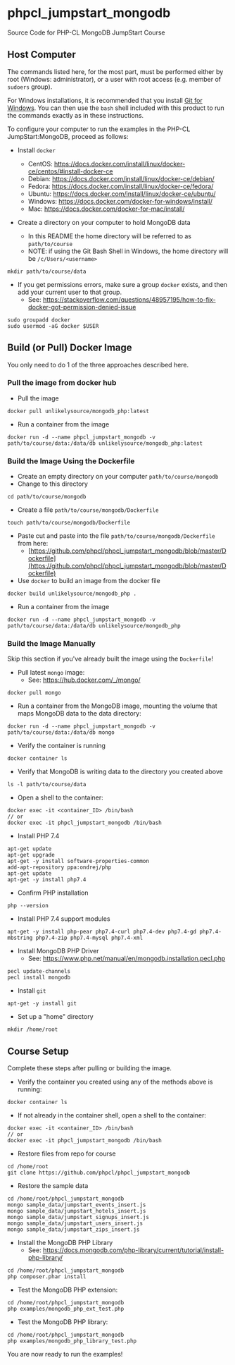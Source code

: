 # phpcl_jumpstart_mongodb
Source Code for PHP-CL MongoDB JumpStart Course

## Host Computer

The commands listed here, for the most part, must be performed either by root (Windows: administrator), or a user with root access (e.g. member of `sudoers` group).

For Windows installations, it is recommended that you install [Git for Windows](https://gitforwindows.org/).  You can then use the `bash` shell included with this product to run the commands exactly as in these instructions.

To configure your computer to run the examples in the PHP-CL JumpStart:MongoDB, proceed as follows:
* Install `docker`
  * CentOS: https://docs.docker.com/install/linux/docker-ce/centos/#install-docker-ce
  * Debian: https://docs.docker.com/install/linux/docker-ce/debian/
  * Fedora: https://docs.docker.com/install/linux/docker-ce/fedora/
  * Ubuntu: https://docs.docker.com/install/linux/docker-ce/ubuntu/
  * Windows: https://docs.docker.com/docker-for-windows/install/
  * Mac: https://docs.docker.com/docker-for-mac/install/

* Create a directory on your computer to hold MongoDB data
  * In this README the home directory will be referred to as `path/to/course`
  * NOTE: if using the Git Bash Shell in Windows, the home directory will be `/c/Users/<username>`
```
mkdir path/to/course/data
```

* If you get permissions errors, make sure a group `docker` exists, and then add your current user to that group.
  * See: https://stackoverflow.com/questions/48957195/how-to-fix-docker-got-permission-denied-issue
```
sudo groupadd docker
sudo usermod -aG docker $USER
```

## Build (or Pull) Docker Image
You only need to do 1 of the three approaches described here.

### Pull the image from docker hub
* Pull the image
```
docker pull unlikelysource/mongodb_php:latest
```
* Run a container from the image
```
docker run -d --name phpcl_jumpstart_mongodb -v path/to/course/data:/data/db unlikelysource/mongodb_php:latest
```

### Build the Image Using the Dockerfile
* Create an empty directory on your computer `path/to/course/mongodb`
* Change to this directory
```
cd path/to/course/mongodb
```
* Create a file `path/to/course/mongodb/Dockerfile`
```
touch path/to/course/mongodb/Dockerfile
```
* Paste cut and paste into the file `path/to/course/mongodb/Dockerfile` from here:
  * [https://github.com/phpcl/phpcl_jumpstart_mongodb/blob/master/Dockerfile](https://github.com/phpcl/phpcl_jumpstart_mongodb/blob/master/Dockerfile)
* Use `docker` to build an image from the docker file
```
docker build unlikelysource/mongodb_php .
```
* Run a container from the image
```
docker run -d --name phpcl_jumpstart_mongodb -v path/to/course/data:/data/db unlikelysource/mongodb_php
```

### Build the Image Manually
Skip this section if you've already built the image using the `Dockerfile`!

* Pull latest `mongo` image:
  * See: https://hub.docker.com/_/mongo/
```
docker pull mongo
```
* Run a container from the MongoDB image, mounting the volume that maps MongoDB data to the data directory:
```
docker run -d --name phpcl_jumpstart_mongodb -v path/to/course/data:/data/db mongo
```
* Verify the container is running
```
docker container ls
```
* Verify that MongoDB is writing data to the directory you created above
```
ls -l path/to/course/data
```
* Open a shell to the container:
```
docker exec -it <container_ID> /bin/bash
// or
docker exec -it phpcl_jumpstart_mongodb /bin/bash
```
* Install PHP 7.4
```
apt-get update
apt-get upgrade
apt-get -y install software-properties-common
add-apt-repository ppa:ondrej/php
apt-get update
apt-get -y install php7.4
```
* Confirm PHP installation
```
php --version
```
* Install PHP 7.4 support modules
```
apt-get -y install php-pear php7.4-curl php7.4-dev php7.4-gd php7.4-mbstring php7.4-zip php7.4-mysql php7.4-xml
```
* Install MongoDB PHP Driver
  * See: https://www.php.net/manual/en/mongodb.installation.pecl.php
```
pecl update-channels
pecl install mongodb
```
* Install `git`
```
apt-get -y install git
```
* Set up a "home" directory
```
mkdir /home/root
```

## Course Setup
Complete these steps after pulling or building the image.
* Verify the container you created using any of the methods above is running:
```
docker container ls
```
* If not already in the container shell, open a shell to the container:
```
docker exec -it <container_ID> /bin/bash
// or
docker exec -it phpcl_jumpstart_mongodb /bin/bash
```
* Restore files from repo for course
```
cd /home/root
git clone https://github.com/phpcl/phpcl_jumpstart_mongodb
```
* Restore the sample data
```
cd /home/root/phpcl_jumpstart_mongodb
mongo sample_data/jumpstart_events_insert.js
mongo sample_data/jumpstart_hotels_insert.js
mongo sample_data/jumpstart_signups_insert.js
mongo sample_data/jumpstart_users_insert.js
mongo sample_data/jumpstart_zips_insert.js
```
* Install the MongoDB PHP Library
  * See: https://docs.mongodb.com/php-library/current/tutorial/install-php-library/
```
cd /home/root/phpcl_jumpstart_mongodb
php composer.phar install
```
* Test the MongoDB PHP extension:
```
cd /home/root/phpcl_jumpstart_mongodb
php examples/mongodb_php_ext_test.php
```
* Test the MongoDB PHP library:
```
cd /home/root/phpcl_jumpstart_mongodb
php examples/mongodb_php_library_test.php
```

You are now ready to run the examples!
